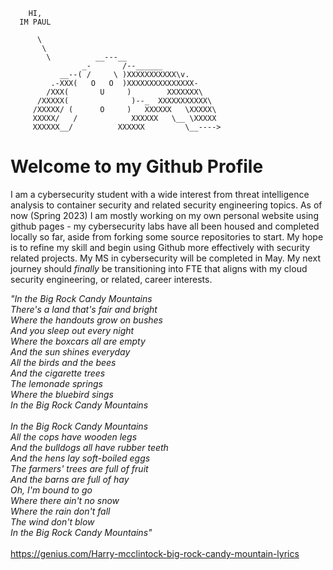 
        HI,      
      IM PAUL            
 
          \
           \
            \          __---__
                    _-       /--______
               __--( /     \ )XXXXXXXXXXX\v.
             .-XXX(   O   O  )XXXXXXXXXXXXXXX-
            /XXX(       U     )        XXXXXXX\
          /XXXXX(              )--_  XXXXXXXXXXX\
         /XXXXX/ (      O     )   XXXXXX   \XXXXX\
         XXXXX/   /            XXXXXX   \__ \XXXXX
         XXXXXX__/          XXXXXX         \__---->
 



# Welcome to my Github Profile

I am a cybersecurity student with a wide interest from threat intelligence analysis to container security and related security engineering topics. As of now (Spring 2023) I am mostly working on my own personal website using github pages - my cybersecurity labs have all been housed and completed locally so far, aside from forking some source repositories to start. My hope is to refine my skill and begin using Github more effectively with security related projects. My MS in cybersecurity will be completed in May. My next journey should *finally* be transitioning into FTE that aligns with my cloud security engineering, or related, career interests. 

<i>"In the Big Rock Candy Mountains<br>
There's a land that's fair and bright<br>
Where the handouts grow on bushes<br>
And you sleep out every night<br>
Where the boxcars all are empty<br>
And the sun shines everyday<br>
All the birds and the bees<br>
And the cigarette trees<br>
The lemonade springs<br>
Where the bluebird sings<br>
In the Big Rock Candy Mountains<br>
<br>
In the Big Rock Candy Mountains<br>
All the cops have wooden legs<br>
And the bulldogs all have rubber teeth<br>
And the hens lay soft-boiled eggs<br>
The farmers' trees are full of fruit<br>
And the barns are full of hay<br>
Oh, I'm bound to go<br>
Where there ain't no snow<br>
Where the rain don't fall<br>
The wind don't blow<br>
In the Big Rock Candy Mountains"</i><br>
<br>
https://genius.com/Harry-mcclintock-big-rock-candy-mountain-lyrics

<!--
**cyber-paul/cyber-paul** is a ✨ _special_ ✨ repository because its `README.md` (this file) appears on your GitHub profile.

Here are some ideas to get you started:

- 🔭 I’m currently working on ...
- 🌱 I’m currently learning ...
- 👯 I’m looking to collaborate on ...
- 🤔 I’m looking for help with ...
- 💬 Ask me about ...
- 📫 How to reach me: ...
- 😄 Pronouns: ...
- ⚡ Fun fact: ...
-->
